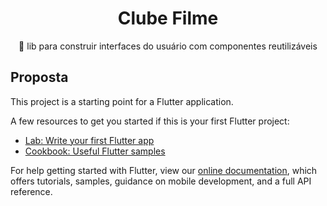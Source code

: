 <h1 align="center">Clube Filme</h1>

<p align="center">🚀 lib para construir interfaces do usuário com componentes reutilizáveis</p>

## Proposta

This project is a starting point for a Flutter application.

A few resources to get you started if this is your first Flutter project:

- [Lab: Write your first Flutter app](https://flutter.dev/docs/get-started/codelab)
- [Cookbook: Useful Flutter samples](https://flutter.dev/docs/cookbook)

For help getting started with Flutter, view our
[online documentation](https://flutter.dev/docs), which offers tutorials,
samples, guidance on mobile development, and a full API reference.
